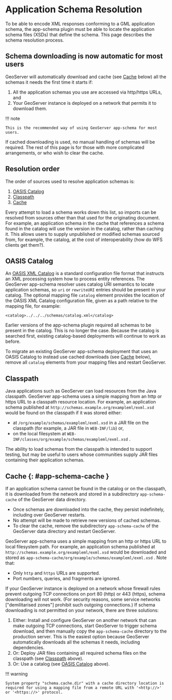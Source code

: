 # Application Schema Resolution

To be able to encode XML responses conforming to a GML application schema, the app-schema plugin must be able to locate the application schema files (XSDs) that define the schema. This page describes the schema resolution process.

## Schema downloading is now automatic for most users

GeoServer will automatically download and cache (see [Cache](app-schema-resolution.md#app-schema-cache) below) all the schemas it needs the first time it starts if:

1.  All the application schemas you use are accessed via http/https URLs, and
2.  Your GeoServer instance is deployed on a network that permits it to download them.

!!! note

    This is the recommended way of using GeoServer app-schema for most users.

If cached downloading is used, no manual handling of schemas will be required. The rest of this page is for those with more complicated arrangements, or who wish to clear the cache.

## Resolution order

The order of sources used to resolve application schemas is:

1.  [OASIS Catalog](#oasis-catalog)
2.  [Classpath](#classpath)
3.  [Cache](#cache)

Every attempt to load a schema works down this list, so imports can be resolved from sources other than that used for the originating document. For example, an application schema in the cache that references a schema found in the catalog will use the version in the catalog, rather than caching it. This allows users to supply unpublished or modified schemas sourced from, for example, the catalog, at the cost of interoperability (how do WFS clients get them?).

## OASIS Catalog

An [OASIS XML Catalog](http://www.oasis-open.org/committees/entity/spec-2001-08-06.html) is a standard configuration file format that instructs an XML processing system how to process entity references. The GeoServer app-schema resolver uses catalog URI semantics to locate application schemas, so `uri` or `rewriteURI` entries should be present in your catalog. The optional mapping file `catalog` element provides the location of the OASIS XML Catalog configuration file, given as a path relative to the mapping file, for example:

    <catalog>../../../schemas/catalog.xml</catalog>

Earlier versions of the app-schema plugin required all schemas to be present in the catalog. This is no longer the case. Because the catalog is searched first, existing catalog-based deployments will continue to work as before.

To migrate an existing GeoServer app-schema deployment that uses an OASIS Catalog to instead use cached downloads (see [Cache](#cache) below), remove all `catalog` elements from your mapping files and restart GeoServer.

## Classpath

Java applications such as GeoServer can load resources from the Java classpath. GeoServer app-schema uses a simple mapping from an http or https URL to a classpath resource location. For example, an application schema published at `http://schemas.example.org/exampleml/exml.xsd` would be found on the classpath if it was stored either:

-   at `/org/example/schemas/exampleml/exml.xsd` in a JAR file on the classpath (for example, a JAR file in `WEB-INF/lib`) or,
-   on the local filesystem at `WEB-INF/classes/org/example/schemas/exampleml/exml.xsd` .

The ability to load schemas from the classpath is intended to support testing, but may be useful to users whose communities supply JAR files containing their application schemas.

## Cache {: #app-schema-cache }

If an application schema cannot be found in the catalog or on the classpath, it is downloaded from the network and stored in a subdirectory `app-schema-cache` of the GeoServer data directory.

-   Once schemas are downloaded into the cache, they persist indefinitely, including over GeoServer restarts.
-   No attempt will be made to retrieve new versions of cached schemas.
-   To clear the cache, remove the subdirectory `app-schema-cache` of the GeoServer data directory and restart GeoServer.

GeoServer app-schema uses a simple mapping from an http or https URL to local filesystem path. For example, an application schema published at `http://schemas.example.org/exampleml/exml.xsd` would be downloaded and stored as `app-schema-cache/org/example/schemas/exampleml/exml.xsd` . Note that:

-   Only `http` and `https` URLs are supported.
-   Port numbers, queries, and fragments are ignored.

If your GeoServer instance is deployed on a network whose firewall rules prevent outgoing TCP connections on port 80 (http) or 443 (https), schema downloading will not work. (For security reasons, some service networks ["demilitarised zones"] prohibit such outgoing connections.) If schema downloading is not permitted on your network, there are three solutions:

1.  Either: Install and configure GeoServer on another network that can make outgoing TCP connections, start GeoServer to trigger schema download, and then manually copy the `app-schema-cache` directory to the production server. This is the easiest option because GeoServer automatically downloads all the schemas it needs, including dependencies.
2.  Or: Deploy JAR files containing all required schema files on the classpath (see [Classpath](#classpath) above).
3.  Or: Use a catalog (see [OASIS Catalog](#oasis-catalog) above).

!!! warning

    System property "schema.cache.dir" with a cache directory location is required for using a mapping file from a remote URL with '<http://>' or '<https://>' protocol.
